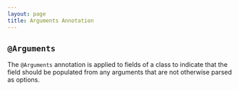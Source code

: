 ```yaml
---
layout: page
title: Arguments Annotation
---
```


## `@Arguments`

The `@Arguments` annotation is applied to fields of a class to indicate that the field should be populated from any arguments that are not otherwise parsed as options.